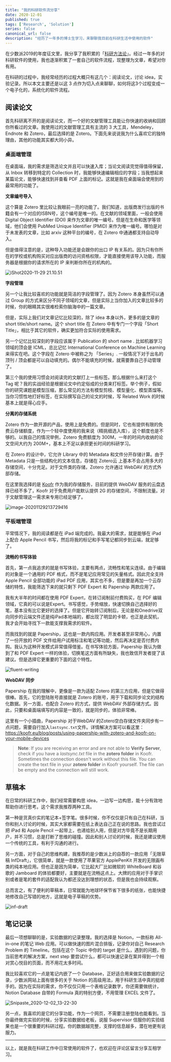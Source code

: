 ```yaml
---
title: "我的科研软件流分享"
date: 2020-12-01
published: true
tags: ['Research', 'Solution']
series: false
canonical_url: false
description: "经历了一年多的博士生学习，来聊聊我目前在科研生活中使用的软件"
---
```


在少数派2019的年度征文里，我分享了我积累的「[科研方法论](https://sspai.com/post/58386)」。经过一年多的对科研软件的使用，我也逐渐积累了一套自己的软件流程，现整理为文章，希望对你有用。

在科研的过程中，我经常经历的过程大概只有这几个：阅读论文，讨论 idea，实验记录。所以本文主要还是以这 3 点作为切入点来聊聊，如何将这3个过程变成一个电子化的，系统化的软件流程。

## 阅读论文

首先科研离不开的是阅读论文，而一个好的文献管理工具能让你快速的收纳和回顾你所看过的文章。我使用过的文献管理工具有主流的 3 大工具，Mendeley，Endnote 和 Zotero，最后选择的是 Zotero。下面先来说说我为什么喜欢它的独特理由，其他的功能其实都大同小异。

### 桌面端管理

在桌面端，我的需求是筛选论文并且可以快速入库；当论文阅读完觉得值得保留，从 Inbox 转移到特定的 Collection 时，我能够快速编辑相应的字段；当我想起来某篇论文，能够快速找到并查看 PDF 上面的标记。这就是我在桌面端会使用到的最常用的功能了。

**文章编号导入**

这个算是 Zotero 里比较让我眼前一亮的功能了。我们知道，出版商发行出版的书籍会有一个对应的ISBN号，这个编号是唯一的。在文献的领域里面，一般会使用 Digital Object Identifier (DOI) 来作为文章的唯一编号。但是在生命和医学等领域，他们会使用 PubMed Unique Identifier (PMID) 来作为唯一编号。哪怕是对于未发表的文章，比如 arxiv 这种平台的编号，在 Zotero 中通通都支持自动导入。

但是值得注意的是，这种导入功能还是会跟你的出口 IP 有关系的。因为只有你所在的学校或机构购买对应出版商的访问资格权限，才能直接使用该导入功能，而服务器是根据你的请求所在的 IP 来判断你所在的机构的。

![iShot2020-11-29 21.10.51](http://wsine.cn-gd.ufileos.com/image/7d9fbb3aad49338f7b937d244fba4e24.gif)

**字段管理**

另一个让我比较喜欢的功能就是简洁的字段管理了。因为 Zotero 本身虽然可以通过 Group 的方式来区分不同子领域的文章，但是实际上当你加入的文章比较多的时候，你的眼睛其实很难检索你脑海中的一篇文章。

但是，实际上我们对文章记忆比较深的，除了 idea 本身以外，更多的是文章的 short title/short name。这个 short title 在 Zotero 中有专门一个字段「Short Title」，相比于其它的软件，确实更加符合实际的使用需求。

另一个记忆比较深刻的字段应该属于 Publication 的 short name . 比如机器学习领域的顶会是 ICML，总比记忆 International Conference on Machine Learning 来得实在吧。这个字段在 Zotero 中被称之为 「Series」. 一般情况下对于出名的顶刊 / 顶会都是可以自动填充的。偶尔不能填充的时候，就需要靠自己手动管理了。

第三个我的使用习惯会对阅读完的文献打上一些标签。那么根据什么来打这个 Tag 呢？我的实战经验是根据论文中约定俗成的分类来打标签。举个例子，假如你的研究课题是模型压缩，那么常见的方法有模型剪枝、模型量化、模型蒸馏等。当你习惯性地打好标签，在实际撰写自己的论文的时候，写 Related Work 的时候基本上就是得心应手。

**分离的存储系统**

Zotero 作为一款开源的产品，使用上是免费的。但是同时，它也有提供有限的免费云存储额度，作为一个轻中度使用的我来说（精挑细选入库），这个额度也是不够的。以我自己的情况举例，Zotero 免费额度为 300M，一年的时间内收纳的论文空间大约为 200M+，基本上不足以承担更长时间的科研学习。

在 Zotero 的设计中，它允许 Library 中的 Metadata 和文件分开存储计算。由于 Metadata 只是一些结构化的文本信息，存储在 Zotero云 上基本不会占用多大的存储空间，十分充足。对于文件类的存储，Zotero 允许通过 WebDAV 的方式外部存储。

在这里我选择的是 [Koofr](https://koofr.eu/) 作为我的存储服务，目前的提供 WebDAV 服务的云盘选择已经不多了，Koofr 对于免费用户能默认提供 2G 的存储空间，不限制流量。对于文献管理这一需求来专用已经足够了。

![image-20201129213729416](http://wsine.cn-gd.ufileos.com/image/55cf8435ea0ad6d893afd536f4e7b57d.png)

### 平板端管理

平常情况下，我的阅读都是在 iPad 端完成的。我最大的需求，就是能够在 iPad 上配合 Apple Pencil 书写，然后将我的标记和手写笔记都同步到云端，就足够了。

**流畅的书写体验**

首先，第一点我追求的就是书写体验，主要有两点，流畅性和笔尖连续。由于编辑的对象是一个通用的 PDF 格式，而不是笔记应用常见的矢量格式。因此完全支持 Apple Pencil 全部功能的 iPad PDF 应用，其实也不多，但是要是再加一个云存储的特性，我能筛选下来的就只剩下 PDF Expert 和 Papership 两款应用了。

我有大半年的时间都在使用 PDF Expert，在转订阅制前付费购买，在 PDF 编辑领域，它真的可以说是Expert。书写感觉，手势缩放，快速切换自己选择好的笔，基本没有比它更好的选择了。但是它开始转订阅制后，无论是和Onedrive双向同步的云端文件还是纯iPad本地端的，都出现了明显的卡顿，也正是此契机，我才会开始寻找下一款能支撑我需求的软件。

而我找到的就是 Papership，这也是一款内购应用。开发者甚至非常用心，内置了一份开放的 PDF 文件给用户试用标注和笔记等功能，然后再决定是否付费内购。我认为这种开发模式非常值得借鉴。在书写体验方面，Papership 我认为做到了和 PDF Expert 一样的体验，切换笔这方面有所缺失，我也致信开发者提了该建议。但是选择它更重要的下面的这个特性。

![fluent-writing](http://wsine.cn-gd.ufileos.com/image/21e1ca086b4d64d987ca3a70b79e3533.png)

**WebDAV 同步**

Papership 在我的理解中，更像是一款为适配 Zotero 的第三方应用，但是它做得很棒。首先，它的登陆账号直接就是 Zotero 的账号，用于下载和同步论文的结构化数据。另一方面，也配合 Zotero 的方式，提供 WebDAV 外部存储方式。因此，只要和桌面端填写的内容是一致的，就是同步的，体验非常棒。

这里有一个小插曲，Papership 对于WebDAV 的Zotero空白存储文件夹同步有一点问题，需要自行加入`lastsync.txt`文件。详情解决方案可以看这里：https://koofr.eu/blog/posts/using-papership-with-zotero-and-koofr-on-your-mobile-devices

> **Note**: If you are receiving an error and are not able to **Verify Server**, check if you have a *lastsync.txt* file in the **zotero folder** in Koofr. Sometimes the connection doesn't work without this file. You can create the text file in your **zotero folder** in Koofr yourself. The file can be empty and the connection will still work.

## 草稿本

在日常的科研工作中，我们经常需要构思 idea，一边写一边构思，能十分有效地帮助你进行思考。这个需求我推荐两种工具。

第一种是货真价实的笔记本+签字笔。很多时候，你不仅仅是只有自己在科研，当你和别人讨论的时候，其实大家都需要在纸上表达自己正在说的思路。我也尝试过把 iPad 和 Apple Pencil 一起带上，也递给别人用，但是对方毕竟不是长期用户，并不习惯，总是打断了思维的碰撞。因此和别人讨论的时候，我还是建议使用一个传统的工具，有利于沟通的进行。

另一方面，对于自己的思维构建，我推荐的是少数派上的自荐的一款应用「无限草稿 InfDraft」，它很简单，就是一款使用了苹果官方 ApplePenKit 开发的无限画布类的纯本地应用。但也正是因为简单，它比起大厂比如微软的 WhiteBoard 和谷歌的 Jamboard 的体验都要好，主要就是在流畅这点上。大牌的应用对于手掌识别或者是笔的套件的适配我认为都还没达到理想的状态，但是我也会持续观察。

总而言之，有了便利的草稿本，日常就能为地球环保节省下很多的纸张，也能快捷地修改自己写错的地方，这就是电子草稿的优势。

![inf-draft](http://wsine.cn-gd.ufileos.com/image/08bbfbcbc3bbebbab52253682dfcf064.png)

## 笔记记录

最后一项想聊聊的是，实验数据的记录整理。我的选择是 Notion，一款标称 All-in-one 的笔记 Web 应用。可以做快速的图片混合排版，记录你对自己 Research Problem 的 Timeline。包括在这个 Topic 中你的 target 是什么，遇到的问题，你当前思考的解决方案，next step 要尝试什么，都可以快速记录在案并得到一个相对赏心悦目的页面，而不用花太多时间。

我比较喜欢它的一点是笔记内嵌了一个 Database，正好适合用来做实验数据的记录，少数派网站上面有很多的关于 Notion 的高级用法，用于科研生活中真的挺顺手的。因为在实际的需求，你不仅仅只用一个表格记录数字，你还需要做统计，Notion Database 自带的 Formula 真的特别方便，不用管理 EXCEL 文件了。

![Snipaste_2020-12-02_13-22-30](http://wsine.cn-gd.ufileos.com/image/bd1a166da542c0b094db49dbd329a45e.png)

另一点，我喜欢的是它的分享功能，作为一个网页，不需要注册登陆也能看到。当你最终做完实验的时候，分享实验数据给老板，说服 Supervisor 信服你的实验结果也是一个很重要的科研过程。你的数据越完整，支撑的信息越多，潜在地更有说服力。

----

以上，就是我在科研工作中日常使用的软件了，也欢迎在评论区留言分享互相学习。
